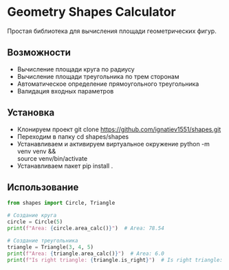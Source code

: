 # Geometry Shapes Calculator

Простая библиотека для вычисления площади геометрических фигур.

## Возможности

- Вычисление площади круга по радиусу
- Вычисление площади треугольника по трем сторонам
- Автоматическое определение прямоугольного треугольника
- Валидация входных параметров

## Установка

- Клонируем проект
git clone https://github.com/ignatiev1551/shapes.git
- Переходим в папку
cd shapes/shapes
- Устанавливаем и активируем виртуальное окружение
python -m venv venv && \
source venv/bin/activate
- Устанавливаем пакет 
pip install . 

## Использование

```python
from shapes import Circle, Triangle

# Создание круга
circle = Circle(5)
print(f"Area: {circle.area_calc()}")  # Area: 78.54

# Создание треугольника
triangle = Triangle(3, 4, 5)
print(f"Area: {triangle.area_calc()}")  # Area: 6.0
print(f"Is right triangle: {triangle.is_right}")  # Is right triangle: True
